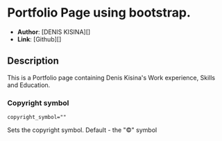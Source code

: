 # Portfolio Page using bootstrap.

* **Author**: [DENIS KISINA][]
* **Link**: [Github][]

## Description

This is a Portfolio page containing Denis Kisina's Work experience, Skills and Education.

### Copyright symbol ###

	copyright_symbol=""
	
Sets the copyright symbol. Default - the "&copy;" symbol